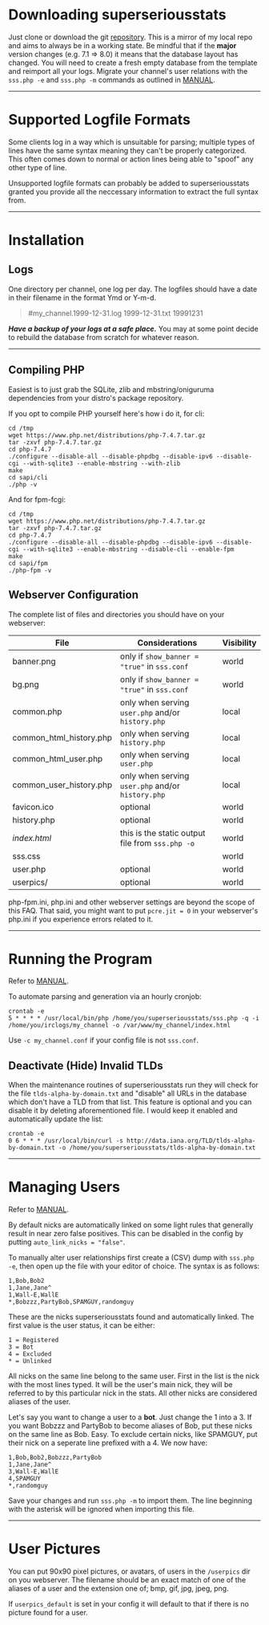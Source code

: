 Downloading superseriousstats
=============================

Just clone or download the git [repository](https://github.com/tommyrot/superseriousstats). This is a mirror of my local repo and aims to always be in a working state. Be mindful that if the **major** version changes (e.g. 7.1 => 8.0) it means that the database layout has changed. You will need to create a fresh empty database from the template and reimport all your logs. Migrate your channel's user relations with the `sss.php -e` and `sss.php -m` commands as outlined in [MANUAL](MANUAL).

---

Supported Logfile Formats
=========================

Some clients log in a way which is unsuitable for parsing; multiple types of lines have the same syntax meaning they can't be properly categorized. This often comes down to normal or action lines being able to "spoof" any other type of line.

Unsupported logfile formats can probably be added to superseriousstats granted you provide all the neccessary information to extract the full syntax from.

---

Installation
============

Logs
----

One directory per channel, one log per day. The logfiles should have a date in their filename in the format Ymd or Y-m-d.

> #my_channel.1999-12-31.log
> 1999-12-31.txt
> 19991231

***Have a backup of your logs at a safe place.*** You may at some point decide to rebuild the database from scratch for whatever reason.

---

Compiling PHP
-------------

Easiest is to just grab the SQLite, zlib and mbstring/oniguruma dependencies from your distro's package repository.

If you opt to compile PHP yourself here's how i do it, for cli:

    cd /tmp
    wget https://www.php.net/distributions/php-7.4.7.tar.gz
    tar -zxvf php-7.4.7.tar.gz
    cd php-7.4.7
    ./configure --disable-all --disable-phpdbg --disable-ipv6 --disable-cgi --with-sqlite3 --enable-mbstring --with-zlib
    make
    cd sapi/cli
    ./php -v

And for fpm-fcgi:

    cd /tmp
    wget https://www.php.net/distributions/php-7.4.7.tar.gz
    tar -zxvf php-7.4.7.tar.gz
    cd php-7.4.7
    ./configure --disable-all --disable-phpdbg --disable-ipv6 --disable-cgi --with-sqlite3 --enable-mbstring --disable-cli --enable-fpm
    make
    cd sapi/fpm
    ./php-fpm -v

Webserver Configuration
-----------------------

The complete list of files and directories you should have on your webserver:

| File | Considerations | Visibility |
|------|----------------|------------|
| banner.png | only if `show_banner = "true"` in `sss.conf` | world |
| bg.png | only if `show_banner = "true"` in `sss.conf` | world |
| common.php | only when serving `user.php` and/or `history.php` | local |
| common_html_history.php | only when serving `history.php` | local |
| common_html_user.php | only when serving `user.php` | local |
| common_user_history.php | only when serving `user.php` and/or `history.php` | local |
| favicon.ico | optional | world |
| history.php | optional | world |
| *index.html* | this is the static output file from `sss.php -o` | world |
| sss.css | | world |
| user.php | optional | world |
| userpics/ | optional | world |

php-fpm.ini, php.ini and other webserver settings are beyond the scope of this FAQ. That said, you might want to put `pcre.jit = 0` in your webserver's php.ini if you experience errors related to it.

---

Running the Program
===================

Refer to [MANUAL](MANUAL).

To automate parsing and generation via an hourly cronjob:

    crontab -e
    5 * * * * /usr/local/bin/php /home/you/superseriousstats/sss.php -q -i /home/you/irclogs/my_channel -o /var/www/my_channel/index.html

Use `-c my_channel.conf` if your config file is not `sss.conf`.

Deactivate (Hide) Invalid TLDs
------------------------------

When the maintenance routines of superseriousstats run they will check for the file `tlds-alpha-by-domain.txt` and "disable" all URLs in the database which don't have a TLD from that list. This feature is optional and you can disable it by deleting aforementioned file. I would keep it enabled and automatically update the list:

    crontab -e
    0 6 * * * /usr/local/bin/curl -s http://data.iana.org/TLD/tlds-alpha-by-domain.txt -o /home/you/superseriousstats/tlds-alpha-by-domain.txt

---

Managing Users
==============

Refer to [MANUAL](MANUAL).

By default nicks are automatically linked on some light rules that generally result in near zero false positives. This can be disabled in the config by putting `auto_link_nicks = "false"`.

To manually alter user relationships first create a (CSV) dump with `sss.php -e`, then open up the file with your editor of choice. The syntax is as follows:

    1,Bob,Bob2
    1,Jane,Jane^
    1,Wall-E,WallE
    *,Bobzzz,PartyBob,SPAMGUY,randomguy

These are the nicks superseriousstats found and automatically linked. The first value is the user status, it can be either:

    1 = Registered
    3 = Bot
    4 = Excluded
    * = Unlinked

All nicks on the same line belong to the same user. First in the list is the nick with the most lines typed. It will be the user's main nick, they will be referred to by this particular nick in the stats. All other nicks are considered aliases of the user.

Let's say you want to change a user to a **bot**. Just change the 1 into a 3. If you want Bobzzz and PartyBob to become aliases of Bob, put these nicks on the same line as Bob. Easy. To exclude certain nicks, like SPAMGUY, put their nick on a seperate line prefixed with a 4. We now have:

    1,Bob,Bob2,Bobzzz,PartyBob
    1,Jane,Jane^
    3,Wall-E,WallE
    4,SPAMGUY
    *,randomguy

Save your changes and run `sss.php -m` to import them. The line beginning with the asterisk will be ignored when importing this file.

---

User Pictures
=============

You can put 90x90 pixel pictures, or avatars, of users in the `/userpics` dir on you webserver. The filename should be an exact match of one of the aliases of a user and the extension one of; bmp, gif, jpg, jpeg, png.

If `userpics_default` is set in your config it will default to that if there is no picture found for a user.
